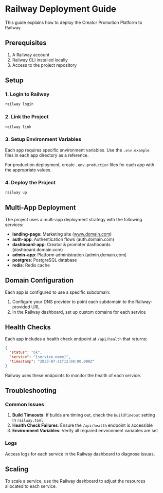 # Railway Deployment Guide

This guide explains how to deploy the Creator Promotion Platform to Railway.

## Prerequisites

1. A Railway account
2. Railway CLI installed locally
3. Access to the project repository

## Setup

### 1. Login to Railway

```bash
railway login
```

### 2. Link the Project

```bash
railway link
```

### 3. Setup Environment Variables

Each app requires specific environment variables. Use the `.env.example` files in each app directory as a reference.

For production deployment, create `.env.production` files for each app with the appropriate values.

### 4. Deploy the Project

```bash
railway up
```

## Multi-App Deployment

The project uses a multi-app deployment strategy with the following services:

- **landing-page**: Marketing site (www.domain.com)
- **auth-app**: Authentication flows (auth.domain.com)
- **dashboard-app**: Creator & promoter dashboards (dashboard.domain.com)
- **admin-app**: Platform administration (admin.domain.com)
- **postgres**: PostgreSQL database
- **redis**: Redis cache

## Domain Configuration

Each app is configured to use a specific subdomain:

1. Configure your DNS provider to point each subdomain to the Railway-provided URL
2. In the Railway dashboard, set up custom domains for each service

## Health Checks

Each app includes a health check endpoint at `/api/health` that returns:

```json
{
  "status": "ok",
  "service": "[service-name]",
  "timestamp": "2023-07-21T12:00:00.000Z"
}
```

Railway uses these endpoints to monitor the health of each service.

## Troubleshooting

### Common Issues

1. **Build Timeouts**: If builds are timing out, check the `buildTimeout` setting in `railway.toml`
2. **Health Check Failures**: Ensure the `/api/health` endpoint is accessible
3. **Environment Variables**: Verify all required environment variables are set

### Logs

Access logs for each service in the Railway dashboard to diagnose issues.

## Scaling

To scale a service, use the Railway dashboard to adjust the resources allocated to each service.
